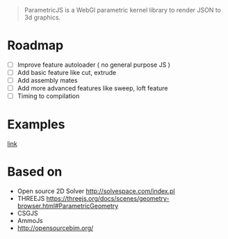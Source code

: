 > ParametricJS is a WebGl parametric kernel library to render JSON to 3d graphics.

# Roadmap
- [ ] Improve feature autoloader ( no general purpose JS ) 
- [ ] Add basic feature like cut, extrude
- [ ] Add assembly mates
- [ ] Add more advanced features like sweep, loft feature
- [ ] Timing to compilation

# Examples
[link](/examples/debug ':ignore')

# Based on
- Open source 2D Solver http://solvespace.com/index.pl
- THREEJS https://threejs.org/docs/scenes/geometry-browser.html#ParametricGeometry
- CSGJS 
- AmmoJs
- http://opensourcebim.org/